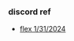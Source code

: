 
### discord ref

* [flex 1/31/2024](https://discord.com/channels/869392257814519848/1199799855007158352/1202080417386340403)
